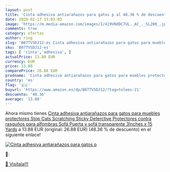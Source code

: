 ```yaml
---
layout: post
title: 'Cinta adhesiva antiarañazos para gatos p al 48.36 % de descuento'
date: 2020-02-17 15:03:03
image: 'https://m.media-amazon.com/images/I/419VNdDC7UL._AC_._SL200_.jpg'
comments: true
category: ofertas
author: ring
slug: 'B07TVSDJ12-es Cinta adhesiva antiarañazos para gatos para muebles...'
sku: 'B07TVSDJ12-es'
tags: [ 'cinta','adhesiva', ]
actualPrice: 13.88 EUR
currency: EUR
price: 13.88
comparePrice: 26.88 EUR
prodname: 'Cinta adhesiva antiarañazos para gatos para muebles protectores Stop Cats Scratching Sticky Deterctive Protectores contra rasguños para alfombras Sofá Puerta y sofá transparente 3Inches x 15 Yards'
country: 'es'
flag: '🇪🇸'
buyurl: 'https://www.amazon.es/dp/B07TVSDJ12/?tag=tolees-21'
descuento: '48.36'
average: '13.88'
---
```


Ahora mismo tienes [Cinta adhesiva antiarañazos para gatos para muebles protectores Stop Cats Scratching Sticky Deterctive Protectores contra rasguños para alfombras Sofá Puerta y sofá transparente 3Inches x 15 Yards](https://www.amazon.es/dp/B07TVSDJ12/?tag=tolees-21) a 13.88 EUR (original: 26.88 EUR) (48.36 %  de descuento) en el siguiente enlace!

[![Cinta adhesiva antiarañazos para gatos p](https://m.media-amazon.com/images/I/419VNdDC7UL._AC_._SL200_.jpg)](https://www.amazon.es/dp/B07TVSDJ12/?tag=tolees-21)

🔎:


[🛒 Visítala!!!](https://www.amazon.es/dp/B07TVSDJ12/?tag=tolees-21)
